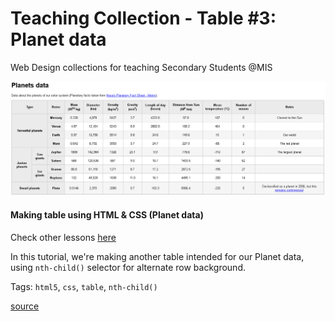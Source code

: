 # Teaching Collection - Table #3: Planet data
Web Design collections for teaching Secondary Students @MIS

![alt text][screenshot]

[screenshot]: screenshot.png "Table #3 Screenshot"

#### Making table using HTML & CSS (Planet data)

Check other lessons [here](https://github.com/jaeyson/teaching-collection)

In this tutorial, we're making another table intended for our Planet data,
using `nth-child()` selector for alternate row background.

Tags: `html5`, `css`, `table`, `nth-child()`

[source](https://developer.mozilla.org/en-US/docs/Learn/HTML/Tables/Structuring_planet_data)
